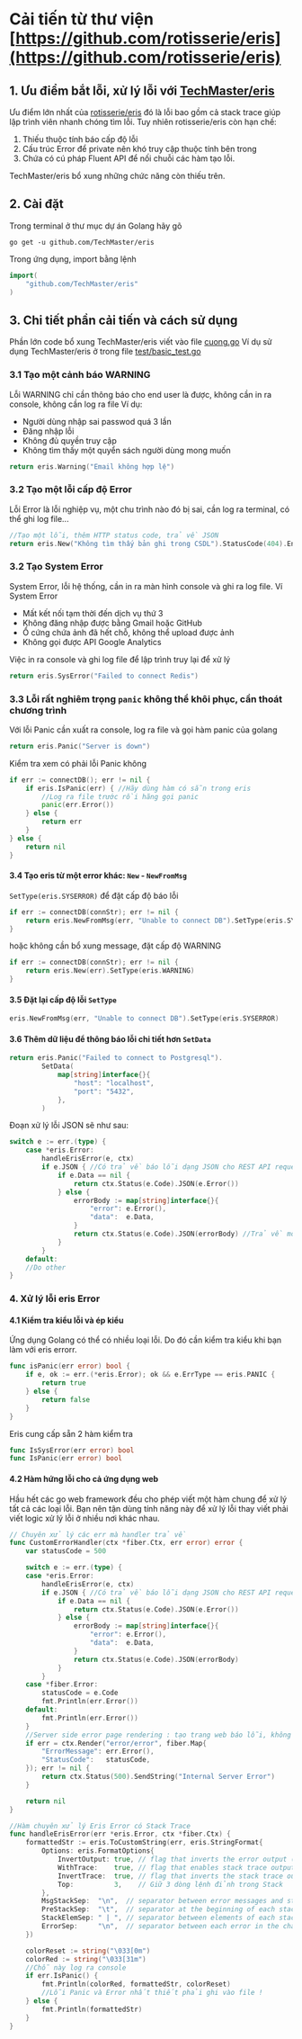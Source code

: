# Cải tiến từ thư viện [https://github.com/rotisserie/eris](https://github.com/rotisserie/eris)

## 1. Ưu điểm bắt lỗi, xử lý lỗi với [TechMaster/eris](https://github.com/TechMaster/eris)

Ưu điểm lớn nhất của [rotisserie/eris](https://github.com/rotisserie/eris) đó là lỗi bao gồm cả stack trace giúp lập trình viên nhanh chóng tìm lỗi. Tuy nhiên rotisserie/eris còn hạn chế:
1. Thiếu thuộc tính báo cấp độ lỗi
2. Cấu trúc Error để private nên khó truy cập thuộc tính bên trong
3. Chứa có cú pháp Fluent API để nối chuỗi các hàm tạo lỗi.

TechMaster/eris bổ xung những chức năng còn thiếu trên.

## 2. Cài đặt

Trong terminal ở thư mục dự án Golang hãy gõ
```
go get -u github.com/TechMaster/eris
```

Trong ứng dụng, import bằng lệnh
```go
import(
	"github.com/TechMaster/eris"
)
```

## 3. Chi tiết phần cải tiến và cách sử dụng
Phần lớn code bổ xung TechMaster/eris viết vào file [cuong.go](cuong.go)
Ví dụ sử dụng TechMaster/eris ở trong file [test/basic_test.go]()
### 3.1 Tạo một cảnh báo WARNING
Lỗi WARNING chỉ cần thông báo cho end user là được, không cần in ra console, không cần log ra file
Ví dụ:
- Người dùng nhập sai passwod quá 3 lần
- Đăng nhập lỗi
- Không đủ quyền truy cập
- Không tìm thấy một quyển sách người dùng mong muốn
```go
return eris.Warning("Email không hợp lệ")
```
### 3.2 Tạo một lỗi cấp độ Error
Lỗi Error là lỗi nghiệp vụ, một chu trình nào đó bị sai, cần log ra terminal, có thể ghi log file...
```go
//Tạo một lỗi, thêm HTTP status code, trả về JSON
return eris.New("Không tìm thấy bản ghi trong CSDL").StatusCode(404).EnableJSON()
```

### 3.2 Tạo System Error
System Error, lỗi hệ thống, cần in ra màn hình console và ghi ra log file. Ví System Error
- Mất kết nối tạm thời đến dịch vụ thứ 3
- Không đăng nhập được bằng Gmail hoặc GitHub
- Ổ cứng chứa ảnh đã hết chỗ, không thể upload được ảnh
- Không gọi được API Google Analytics

Việc in ra console và ghi log file để lập trình truy lại để xử lý
```go
return eris.SysError("Failed to connect Redis")
```

### 3.3 Lỗi rất nghiêm trọng `panic` không thể khôi phục, cần thoát chương trình
Với lỗi Panic cần xuất ra console, log ra file và gọi hàm panic của golang
```go
return eris.Panic("Server is down")
```

Kiểm tra xem có phải lỗi Panic không
```go
if err := connectDB(); err != nil {
	if eris.IsPanic(err) { //Hãy dùng hàm có sẵn trong eris
		//Log ra file trước rồi hãng gọi panic
		panic(err.Error())
	} else {
		return err
	}
} else {
	return nil
}
```

#### 3.4 Tạo eris từ một error khác: `New` - `NewFromMsg`
`SetType(eris.SYSERROR)` để đặt cấp độ báo lỗi
```go
if err := connectDB(connStr); err != nil {
	return eris.NewFromMsg(err, "Unable to connect DB").SetType(eris.SYSERROR)
}
```
hoặc không cần bổ xung message, đặt cấp độ WARNING
```go
if err := connectDB(connStr); err != nil {
	return eris.New(err).SetType(eris.WARNING)
}
```
#### 3.5 Đặt lại cấp độ lỗi `SetType`
```go
eris.NewFromMsg(err, "Unable to connect DB").SetType(eris.SYSERROR)
```

#### 3.6 Thêm dữ liệu để thông báo lỗi chi tiết hơn `SetData`

```go
return eris.Panic("Failed to connect to Postgresql").
		SetData(
			map[string]interface{}{
				"host": "localhost",
				"port": "5432",
			},
		)
```

Đoạn xử lý lỗi JSON sẽ như sau:
```go
switch e := err.(type) {
	case *eris.Error:
		handleErisError(e, ctx)
		if e.JSON { //Có trả về báo lỗi dạng JSON cho REST API request không?
			if e.Data == nil {
				return ctx.Status(e.Code).JSON(e.Error())
			} else {
				errorBody := map[string]interface{}{
					"error": e.Error(),
					"data":  e.Data,
				}
				return ctx.Status(e.Code).JSON(errorBody) //Trả về mô tả và thông tin bổ xung
			}
		}
	default:
	//Do other
}
```
### 4. Xử lý lỗi eris Error
#### 4.1 Kiểm tra kiểu lỗi và ép kiểu
Ứng dụng Golang có thể có nhiều loại lỗi. Do đó cần kiểm tra kiểu khi bạn làm với eris errorr.
```go
func isPanic(err error) bool {
	if e, ok := err.(*eris.Error); ok && e.ErrType == eris.PANIC {
		return true
	} else {
		return false
	}
}
```
Eris cung cấp sẵn 2 hàm kiểm tra
```go
func IsSysError(err error) bool
func IsPanic(err error) bool
```

#### 4.2 Hàm hứng lỗi cho cả ứng dụng web
Hầu hết các go web framework đều cho phép viết một hàm chung để xử lý tất cả các loại lỗi. Bạn nên tận dùng tính năng này để xử lý lỗi thay viết phải viết logic xử lý lỗi ở nhiều nơi khác nhau.
```go
// Chuyên xử lý các err mà handler trả về
func CustomErrorHandler(ctx *fiber.Ctx, err error) error {
	var statusCode = 500

	switch e := err.(type) {
	case *eris.Error:
		handleErisError(e, ctx)
		if e.JSON { //Có trả về báo lỗi dạng JSON cho REST API request không?
			if e.Data == nil {
				return ctx.Status(e.Code).JSON(e.Error())
			} else {
				errorBody := map[string]interface{}{
					"error": e.Error(),
					"data":  e.Data,
				}
				return ctx.Status(e.Code).JSON(errorBody)
			}
		}
	case *fiber.Error:
		statusCode = e.Code
		fmt.Println(err.Error())
	default:
		fmt.Println(err.Error())
	}
	//Server side error page rendering : tạo trang web báo lỗi, không áp dụng cho REST API request
	if err = ctx.Render("error/error", fiber.Map{
		"ErrorMessage": err.Error(),
		"StatusCode":   statusCode,
	}); err != nil {
		return ctx.Status(500).SendString("Internal Server Error")
	}

	return nil
}

//Hàm chuyên xử lý Eris Error có Stack Trace
func handleErisError(err *eris.Error, ctx *fiber.Ctx) {
	formattedStr := eris.ToCustomString(err, eris.StringFormat{
		Options: eris.FormatOptions{
			InvertOutput: true, // flag that inverts the error output (wrap errors shown first)
			WithTrace:    true, // flag that enables stack trace output
			InvertTrace:  true, // flag that inverts the stack trace output (top of call stack shown first)
			Top:          3,    // Giữ 3 dòng lệnh đỉnh trong Stack
		},
		MsgStackSep:  "\n",  // separator between error messages and stack frame data
		PreStackSep:  "\t",  // separator at the beginning of each stack frame
		StackElemSep: " | ", // separator between elements of each stack frame
		ErrorSep:     "\n",  // separator between each error in the chain
	})

	colorReset := string("\033[0m")
	colorRed := string("\033[31m")
	//Chỗ này log ra console
	if err.IsPanic() {
		fmt.Println(colorRed, formattedStr, colorReset)
		//Lỗi Panic và Error nhất thiết phải ghi vào file !
	} else {
		fmt.Println(formattedStr)
	}
}
```